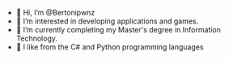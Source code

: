 - 👋 Hi, I’m @Bertonipwnz
- 👀 I’m interested in developing applications and games.
- 🌱 I’m currently completing my Master's degree in Information Technology.
- 🍔 I like from the C# and Python programming languages
<!---
Bertonipwnz/Bertonipwnz is a ✨ special ✨ repository because its `README.md` (this file) appears on your GitHub profile.
You can click the Preview link to take a look at your changes.
--->
